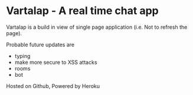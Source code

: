 # Vartalap - A real time chat app

Vartalap is a build in view of single page application (i.e. Not to refresh the page).

Probable future updates are
- typing
- make more secure to XSS attacks
- rooms
- bot

Hosted on Github, Powered by Heroku
